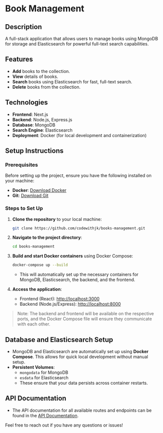 # Book Management

## Description
A full-stack application that allows users to manage books using MongoDB for storage and Elasticsearch for powerful full-text search capabilities.

## Features
- **Add** books to the collection.
- **View** details of books.
- **Search** books using Elasticsearch for fast, full-text search.
- **Delete** books from the collection.

## Technologies
- **Frontend**: Next.js
- **Backend**: Node.js, Express.js
- **Database**: MongoDB
- **Search Engine**: Elasticsearch
- **Deployment**: Docker (for local development and containerization)

## Setup Instructions

### Prerequisites
Before setting up the project, ensure you have the following installed on your machine:
- **Docker**: [Download Docker](https://www.docker.com/get-started)
- **Git**: [Download Git](https://git-scm.com/downloads)

### Steps to Set Up

1. **Clone the repository** to your local machine:
    ```bash
    git clone https://github.com/codewithjk/books-management.git
    ```

2. **Navigate to the project directory**:
    ```bash
    cd books-management
    ```

3. **Build and start Docker containers** using Docker Compose:
    ```bash
    docker-compose up --build
    ```
    - This will automatically set up the necessary containers for MongoDB, Elasticsearch, the backend, and the frontend.

4. **Access the application**:
    - Frontend (React): [http://localhost:3000](http://localhost:3000)
    - Backend (Node.js/Express): [http://localhost:8000](http://localhost:8000)

> Note: The backend and frontend will be available on the respective ports, and the Docker Compose file will ensure they communicate with each other.

## Database and Elasticsearch Setup
- MongoDB and Elasticsearch are automatically set up using **Docker Compose**. This allows for quick local development without manual setup.
- **Persistent Volumes**:
  - `mongodata` for MongoDB
  - `esdata` for Elasticsearch
  - These ensure that your data persists across container restarts.

## API Documentation
- The API documentation for all available routes and endpoints can be found in the [API Documentation](https://documenter.getpostman.com/view/32775869/2sAYQcFANr).


Feel free to reach out if you have any questions or issues!

